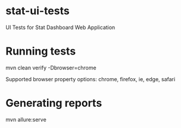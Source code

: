 # stat-ui-tests
UI Tests for Stat Dashboard Web Application

# Running tests
mvn clean verify -Dbrowser=chrome

Supported browser property options: chrome, firefox, ie, edge, safari

# Generating reports
mvn allure:serve
